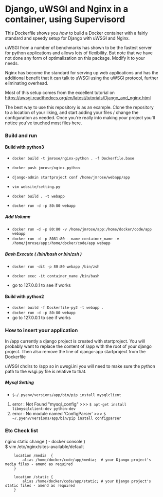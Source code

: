 # Django, uWSGI and Nginx in a container, using Supervisord

This Dockerfile shows you *how* to build a Docker container with a fairly standard
and speedy setup for Django with uWSGI and Nginx.

uWSGI from a number of benchmarks has shown to be the fastest server 
for python applications and allows lots of flexibility. But note that we have
not done any form of optimalization on this package. Modify it to your needs.

Nginx has become the standard for serving up web applications and has the 
additional benefit that it can talk to uWSGI using the uWSGI protocol, further
eliminating overhead. 

Most of this setup comes from the excellent tutorial on 
https://uwsgi.readthedocs.org/en/latest/tutorials/Django_and_nginx.html

The best way to use this repository is as an example. Clone the repository to 
a location of your liking, and start adding your files / change the configuration 
as needed. Once you're really into making your project you'll notice you've 
touched most files here.

### Build and run
#### Build with python3
* `docker build -t jmrose/nginx-python . -f Dockerfile.base`
* `docker push jmrose/nginx-python`
* `django-admin startproject conf /home/jmrose/webapp/app`
* `vim website/setting.py`

* `docker build . -t webapp`
* `docker run -d -p 80:80 webapp`

##### Add Volumn 
* `docker run -d -p 80:80 -v /home/jmrose/app:/home/docker/code/app webapp`
* `docker run -d -p 8081:80 --name container_name -v /home/jmrose/app:/home/docker/code/app webapp`

##### Bash Execute ( /bin/bash or bin/zsh )
* `docker run -dit -p 80:80 webapp /bin/zsh`

* `docker exec -it container_name /bin/bash`

* go to 127.0.0.1 to see if works

#### Build with python2
* `docker build -f Dockerfile-py2 -t webapp .`
* `docker run -d -p 80:80 webapp`
* go to 127.0.0.1 to see if works

### How to insert your application

In /app currently a django project is created with startproject. You will
probably want to replace the content of /app with the root of your django
project. Then also remove the line of django-app startproject from the 
Dockerfile

uWSGI chdirs to /app so in uwsgi.ini you will need to make sure the python path
to the wsgi.py file is relative to that.
  
  
  
##### Mysql Setting
* `$~/.pyenv/versions/app/bin/pip install mysqlclient`
1. error : Not Found "mysql_config" >>> 
  `$ apt-get install libmysqlclient-dev python-dev`
2. error : No module named 'ConfigParser' >>>
  `$ ~/.pyenv/versions/app/bin/pip install configparser`
  
  
  
### Etc Check list
nginx static change ( - docker console )  
$ vim /etc/nginx/sites-available/default  

```nginx
    location /media  {  
        alias /home/docker/code/app/media;  # your Django project's media files - amend as required  
    }  
  
    location /static {  
        alias /home/docker/code/app/static; # your Django project's static files - amend as required  
    }  
```


    
  



